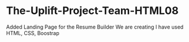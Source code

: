 # The-Uplift-Project-Team-HTML08
Added Landing Page for the Resume Builder We are creating
I have used HTML, CSS, Boostrap
